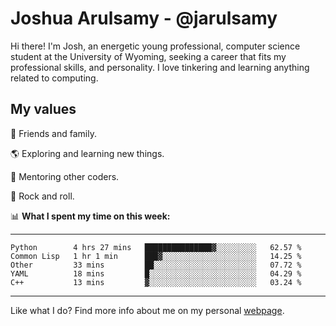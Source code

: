 # Joshua Arulsamy - @jarulsamy

Hi there! I'm Josh, an energetic young professional, computer science student at the University of Wyoming, seeking a career that fits my professional skills, and personality. I love tinkering and learning anything related to computing.

## My values

:yellow_heart: Friends and family.

:earth_americas: Exploring and learning new things.

:book: Mentoring other coders.

:guitar: Rock and roll.

:bar_chart: **What I spent my time on this week:**

------
<!--START_SECTION:waka-->
```text
Python        4 hrs 27 mins   ███████████████▓░░░░░░░░░   62.57 % 
Common Lisp   1 hr 1 min      ███▓░░░░░░░░░░░░░░░░░░░░░   14.25 % 
Other         33 mins         ██░░░░░░░░░░░░░░░░░░░░░░░   07.72 % 
YAML          18 mins         █░░░░░░░░░░░░░░░░░░░░░░░░   04.29 % 
C++           13 mins         ▓░░░░░░░░░░░░░░░░░░░░░░░░   03.24 % 
```
<!--END_SECTION:waka-->
------

Like what I do? Find more info about me on my personal [webpage](https://arulsamy.me).
